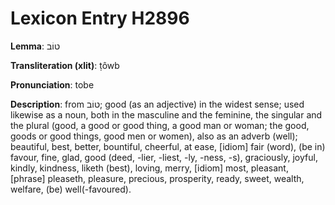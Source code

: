 # Lexicon Entry H2896

**Lemma**: טוֹב

**Transliteration (xlit)**: ṭôwb

**Pronunciation**: tobe

**Description**:
from טוֹב; good (as an adjective) in the widest sense; used likewise as a noun, both in the masculine and the feminine, the singular and the plural (good, a good or good thing, a good man or woman; the good, goods or good things, good men or women), also as an adverb (well); beautiful, best, better, bountiful, cheerful, at ease, [idiom] fair (word), (be in) favour, fine, glad, good (deed, -lier, -liest, -ly, -ness, -s), graciously, joyful, kindly, kindness, liketh (best), loving, merry, [idiom] most, pleasant, [phrase] pleaseth, pleasure, precious, prosperity, ready, sweet, wealth, welfare, (be) well(-favoured).
